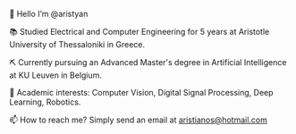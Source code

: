👋 Hello I’m @aristyan

📚 Studied Electrical and Computer Engineering for 5 years at Aristotle University of Thessaloniki in Greece.

⛏ Currently pursuing an Advanced Master's degree in Artificial Intelligence at KU Leuven in Belgium.

🎈 Academic interests: Computer Vision, Digital Signal Processing, Deep Learning, Robotics.

📫 How to reach me? Simply send an email at aristianos@hotmail.com

